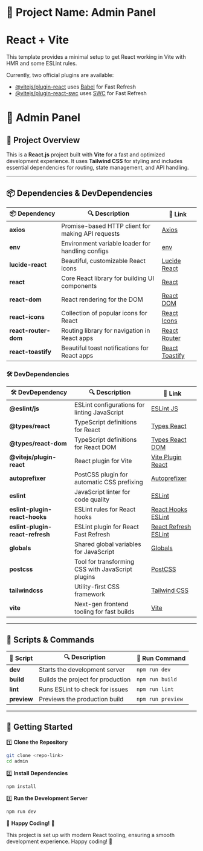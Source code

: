 # 📌 Project Name: Admin Panel

# React + Vite

This template provides a minimal setup to get React working in Vite with HMR and some ESLint rules.

Currently, two official plugins are available:

- [@vitejs/plugin-react](https://github.com/vitejs/vite-plugin-react/blob/main/packages/plugin-react/README.md) uses [Babel](https://babeljs.io/) for Fast Refresh
- [@vitejs/plugin-react-swc](https://github.com/vitejs/vite-plugin-react-swc) uses [SWC](https://swc.rs/) for Fast Refresh
# 🚀 Admin Panel

## 📂 Project Overview
This is a **React.js** project built with **Vite** for a fast and optimized development experience. It uses **Tailwind CSS** for styling and includes essential dependencies for routing, state management, and API handling.

---

## 📦 Dependencies & DevDependencies

| 📦 Dependency | 🔍 Description | 🔗 Link |
|-------------|---------------|---------|
| **axios** | Promise-based HTTP client for making API requests | [Axios](https://github.com/axios/axios) |
| **env** | Environment variable loader for handling configs | [env](https://www.npmjs.com/package/env) |
| **lucide-react** | Beautiful, customizable React icons | [Lucide React](https://lucide.dev/) |
| **react** | Core React library for building UI components | [React](https://react.dev/) |
| **react-dom** | React rendering for the DOM | [React DOM](https://react.dev/) |
| **react-icons** | Collection of popular icons for React | [React Icons](https://react-icons.github.io/react-icons/) |
| **react-router-dom** | Routing library for navigation in React apps | [React Router](https://reactrouter.com/) |
| **react-toastify** | Beautiful toast notifications for React apps | [React Toastify](https://fkhadra.github.io/react-toastify/) |

### 🛠️ DevDependencies

| 🛠 DevDependency | 🔍 Description | 🔗 Link |
|----------------|---------------|---------|
| **@eslint/js** | ESLint configurations for linting JavaScript | [ESLint JS](https://eslint.org/) |
| **@types/react** | TypeScript definitions for React | [Types React](https://www.npmjs.com/package/@types/react) |
| **@types/react-dom** | TypeScript definitions for React DOM | [Types React DOM](https://www.npmjs.com/package/@types/react-dom) |
| **@vitejs/plugin-react** | React plugin for Vite | [Vite Plugin React](https://vitejs.dev/) |
| **autoprefixer** | PostCSS plugin for automatic CSS prefixing | [Autoprefixer](https://www.npmjs.com/package/autoprefixer) |
| **eslint** | JavaScript linter for code quality | [ESLint](https://eslint.org/) |
| **eslint-plugin-react-hooks** | ESLint rules for React hooks | [React Hooks ESLint](https://www.npmjs.com/package/eslint-plugin-react-hooks) |
| **eslint-plugin-react-refresh** | ESLint plugin for React Fast Refresh | [React Refresh ESLint](https://www.npmjs.com/package/eslint-plugin-react-refresh) |
| **globals** | Shared global variables for JavaScript | [Globals](https://www.npmjs.com/package/globals) |
| **postcss** | Tool for transforming CSS with JavaScript plugins | [PostCSS](https://postcss.org/) |
| **tailwindcss** | Utility-first CSS framework | [Tailwind CSS](https://tailwindcss.com/) |
| **vite** | Next-gen frontend tooling for fast builds | [Vite](https://vitejs.dev/) |

---

## 📜 Scripts & Commands

| 📜 Script | 🔍 Description | 🚀 Run Command |
|----------|---------------|--------------|
| **dev** | Starts the development server | `npm run dev` |
| **build** | Builds the project for production | `npm run build` |
| **lint** | Runs ESLint to check for issues | `npm run lint` |
| **preview** | Previews the production build | `npm run preview` |

---

## 🏁 Getting Started

1️⃣ **Clone the Repository**
```sh
git clone <repo-link>
cd admin
```

2️⃣ **Install Dependencies**
```sh
npm install
```

3️⃣ **Run the Development Server**
```sh
npm run dev
```

🎉 **Happy Coding!** 🚀


This project is set up with modern React tooling, ensuring a smooth development experience. Happy coding! 🚀
